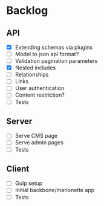 # Backlog


## API

- [x] Extending schemas via plugins
- [ ] Model to json api format?
- [ ] Validation pagination parameters
- [x] Nested includes
- [ ] Relationships
- [ ] Links
- [ ] User authentication
- [ ] Content restriction?
- [ ] Tests

## Server
- [ ] Serve CMS page
- [ ] Serve admin pages
- [ ] Tests

## Client
- [ ] Gulp setup
- [ ] Initial backbone/marionette app
- [ ] Tests
